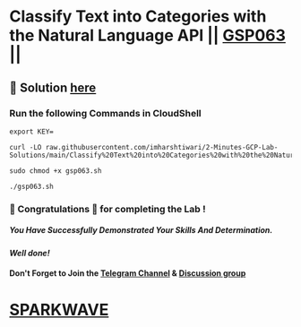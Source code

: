 # Classify Text into Categories with the Natural Language API || [GSP063](https://www.cloudskillsboost.google/focuses/1749?parent=catalog) ||

## 🔑 Solution [here](https://www.youtube.com/@sparkwave.01)

### Run the following Commands in CloudShell

```
export KEY=
```
```
curl -LO raw.githubusercontent.com/imharshtiwari/2-Minutes-GCP-Lab-Solutions/main/Classify%20Text%20into%20Categories%20with%20the%20Natural%20Language%20API/gsp063.sh

sudo chmod +x gsp063.sh

./gsp063.sh
```

### 🐼 Congratulations 🎉 for completing the Lab !

##### *You Have Successfully Demonstrated Your Skills And Determination.*

#### *Well done!*

#### Don't Forget to Join the [Telegram Channel](https://t.me/sparkwave.01) & [Discussion group](https://t.me/sparkwave.01chats)

# [SPARKWAVE](https://www.youtube.com/@sparkwave.01)
